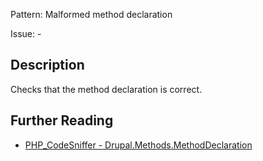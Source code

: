 Pattern: Malformed method declaration

Issue: -

## Description

Checks that the method declaration is correct.

## Further Reading

* [PHP_CodeSniffer - Drupal.Methods.MethodDeclaration](https://git.drupalcode.org/project/coder/-/tree/8.3.x/coder_sniffer/Drupal/Sniffs/Methods/MethodDeclarationSniff.php)